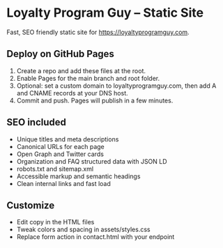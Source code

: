 
# Loyalty Program Guy – Static Site

Fast, SEO friendly static site for https://loyaltyprogramguy.com.

## Deploy on GitHub Pages
1. Create a repo and add these files at the root.
2. Enable Pages for the main branch and root folder.
3. Optional: set a custom domain to loyaltyprogramguy.com, then add A and CNAME records at your DNS host.
4. Commit and push. Pages will publish in a few minutes.

## SEO included
- Unique titles and meta descriptions
- Canonical URLs for each page
- Open Graph and Twitter cards
- Organization and FAQ structured data with JSON LD
- robots.txt and sitemap.xml
- Accessible markup and semantic headings
- Clean internal links and fast load

## Customize
- Edit copy in the HTML files
- Tweak colors and spacing in assets/styles.css
- Replace form action in contact.html with your endpoint
